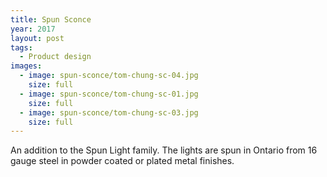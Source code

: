 ```yaml
---
title: Spun Sconce
year: 2017
layout: post
tags:
  - Product design
images:
  - image: spun-sconce/tom-chung-sc-04.jpg
    size: full
  - image: spun-sconce/tom-chung-sc-01.jpg
    size: full
  - image: spun-sconce/tom-chung-sc-03.jpg
    size: full
---
```


An addition to the Spun Light family. The lights are spun in Ontario from 16 gauge steel in powder coated or plated metal finishes.